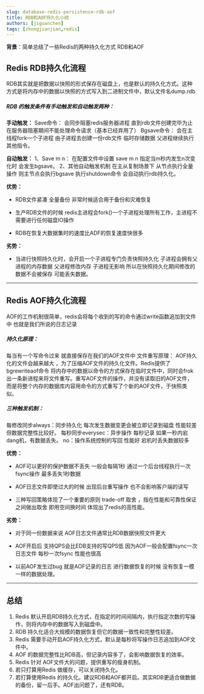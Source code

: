 ```yaml
---
slug: database-redis-persistence-rdb-aof
title: RDB和AOF持久化小结
authors: [jiguanchen]
tags: [zhongjianjian,redis]
---
```


**背景**：简单总结了一些Redis的两种持久化方式 RDB和AOF<!--more-->

## Redis RDB持久化流程

RDB其实就是把数据以快照的形式保存在磁盘上，也是默认的持久化方式。这种方式是将内存中的数据以快照的方式写入到二进制文件中，默认文件名dump.rdb

##### RDB 的触发条件有手动触发和自动触发两种：

**手动触发：**
Save命令：
会同步阻塞redis服务器进程 直到rdb文件创建完毕为止 在服务器阻塞期间不能处理命令请求（基本已经弃用了）
Bgsave命令：
会在主线程fork一个子进程 由子进程去创建一份rdb文件 临时存储数据 父进程继续执行其他指令。

**自动触发：**
1、Save m n：
在配置文件中设置 save m n 指定当m秒内发生n次变化时 会发生bgsave。
2、其他自动触发机制
在主从复制场景下 从节点执行全量操作 则主节点会执行bgsave
执行shutdown命令 会自动执行rdb持久化。

**优势：**

-   RDB文件紧凑 全量备份 非常时候适合用于备份和灾难恢复

-   生产RDB文件的时候 redis主进程会fork()一个子进程处理所有工作，主进程不需要进行任何磁盘IO操作

-   RDB在恢复大数据集时的速度比ADF的恢复速度快很多

**劣势：**

-   当进行快照持久化时，会开启一个子进程专门负责快照持久化 子进程会拥有父进程的内存数据 父进程修改内存 子进程无影响 所以在快照持久化期间修改的数据不会被保存 可能丢失数据。

------

## Redis AOF持久化流程

AOF的工作机制很简单，redis会将每个收到的写的命令通过write函数追加到文件中 也就是我们所说的日志记录

##### 持久化原理：

每当有一个写命令过来 就直接保存在我们的AOF文件中
文件重写原理：
AOF持久化的文件会越来越大 ，为了压缩AOF文件的持久化文件。Redis提供了bgrewriteaof命令 将内存中的数据以命令的方式保存在临时文件中，同时会frok出一条新进程来将文件重写。重写AOF文件的操作，并没有读取旧的AOF文件，而是将整个内存的数据库内容用命令的方式重写了个新的AOF文件，于快照类似。

##### 三种触发机制：

每修改同步always：同步持久化 每次发生数据变更会被立即记录到磁盘  性能较差 但数据完整性比较好。
每秒同步everysec：异步操作 每秒记录 如果一秒内宕dang机，有数据丢失。
no：操作系统控制的写回 性能好 宕机时丢失数据较多 

**优势：**

-   AOF可以更好的保护数据不丢失 一般会每隔1秒 通过一个后台线程执行一次fsync操作 最多丢失1秒数据

-   AOF日志文件即使过大的时候 出现后台重写操作 也不会影响客户端的读写

-   三种写回策略体现了一个重要的原则 trade-off 取舍 ，指在性能和可靠性保证之间做出取舍 即用空间换时间 体现出了redis的高性能。

**劣势：**

-   对于同一份数据来说 AOF日志文件通常比RDB数据快照文件更大

-   AOF开启后 支持QPS会比EDB支持的写QPS低 因为AOF一般会配置fsync一次日志文件 每秒一次fsync 性能也很高

-   以前AOF发生过bug 就是AOF记录的日志 进行数据恢复的时候 没有恢复一模一样的数据处理。

------

## 总结

1.	Redis 默认开启RDB持久化方式，在指定的时间间隔内，执行指定次数的写操作，则将内存中的数据写入到磁盘中。
2.	RDB 持久化适合大规模的数据恢复但它的数据一致性和完整性较差。
3.	Redis 需要手动开启AOF持久化方式，默认是每秒将写操作日志追加到AOF文件中。
4.	AOF 的数据完整性比RDB高，但记录内容多了，会影响数据恢复的效率。
5.	Redis 针对 AOF文件大的问题，提供重写的瘦身机制。
6.	若只打算用Redis 做缓存，可以关闭持久化。
7.	若打算使用Redis 的持久化。建议RDB和AOF都开启。其实RDB更适合做数据的备份，留一后手。AOF出问题了，还有RDB。
